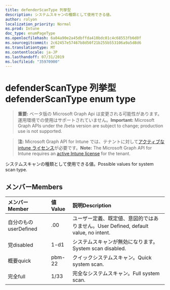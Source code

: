 ```yaml
---
title: defenderScanType 列挙型
description: システムスキャンの種類として使用できる値。
author: rolyon
localization_priority: Normal
ms.prod: Intune
doc_type: enumPageType
ms.openlocfilehash: 6a04a90e2a45dbffda410bdc01c4c68553fb6d0f
ms.sourcegitcommit: 2c62457e57467b8d50f21b255b553106a9a5d8d6
ms.translationtype: MT
ms.contentlocale: ja-JP
ms.lasthandoff: 07/31/2019
ms.locfileid: "35970900"
---
```

# <a name="defenderscantype-enum-type"></a><span data-ttu-id="95778-103">defenderScanType 列挙型</span><span class="sxs-lookup"><span data-stu-id="95778-103">defenderScanType enum type</span></span>

> <span data-ttu-id="95778-104">**重要:** ベータ版の Microsoft Graph Api は変更される可能性があります。運用環境での使用はサポートされていません。</span><span class="sxs-lookup"><span data-stu-id="95778-104">**Important:** Microsoft Graph APIs under the /beta version are subject to change; production use is not supported.</span></span>

> <span data-ttu-id="95778-105">**注:** Microsoft Graph API for Intune では、テナントに対して[アクティブな intune ライセンス](https://go.microsoft.com/fwlink/?linkid=839381)が必要です。</span><span class="sxs-lookup"><span data-stu-id="95778-105">**Note:** The Microsoft Graph API for Intune requires an [active Intune license](https://go.microsoft.com/fwlink/?linkid=839381) for the tenant.</span></span>

<span data-ttu-id="95778-106">システムスキャンの種類として使用できる値。</span><span class="sxs-lookup"><span data-stu-id="95778-106">Possible values for system scan type.</span></span>

## <a name="members"></a><span data-ttu-id="95778-107">メンバー</span><span class="sxs-lookup"><span data-stu-id="95778-107">Members</span></span>
|<span data-ttu-id="95778-108">メンバー</span><span class="sxs-lookup"><span data-stu-id="95778-108">Member</span></span>|<span data-ttu-id="95778-109">値</span><span class="sxs-lookup"><span data-stu-id="95778-109">Value</span></span>|<span data-ttu-id="95778-110">説明</span><span class="sxs-lookup"><span data-stu-id="95778-110">Description</span></span>|
|:---|:---|:---|
|<span data-ttu-id="95778-111">自分のもの</span><span class="sxs-lookup"><span data-stu-id="95778-111">userDefined</span></span>|<span data-ttu-id="95778-112">.0</span><span class="sxs-lookup"><span data-stu-id="95778-112">0</span></span>|<span data-ttu-id="95778-113">ユーザー定義、既定値、意図的ではありません。</span><span class="sxs-lookup"><span data-stu-id="95778-113">User Defined, default value, no intent.</span></span>|
|<span data-ttu-id="95778-114">党</span><span class="sxs-lookup"><span data-stu-id="95778-114">disabled</span></span>|<span data-ttu-id="95778-115">1-d</span><span class="sxs-lookup"><span data-stu-id="95778-115">1</span></span>|<span data-ttu-id="95778-116">システムスキャンが無効になります。</span><span class="sxs-lookup"><span data-stu-id="95778-116">System scan disabled.</span></span>|
|<span data-ttu-id="95778-117">概要</span><span class="sxs-lookup"><span data-stu-id="95778-117">quick</span></span>|<span data-ttu-id="95778-118">pbm-2</span><span class="sxs-lookup"><span data-stu-id="95778-118">2</span></span>|<span data-ttu-id="95778-119">クイックシステムスキャン。</span><span class="sxs-lookup"><span data-stu-id="95778-119">Quick system scan.</span></span>|
|<span data-ttu-id="95778-120">完全</span><span class="sxs-lookup"><span data-stu-id="95778-120">full</span></span>|<span data-ttu-id="95778-121">1/3</span><span class="sxs-lookup"><span data-stu-id="95778-121">3</span></span>|<span data-ttu-id="95778-122">完全なシステムスキャン。</span><span class="sxs-lookup"><span data-stu-id="95778-122">Full system scan.</span></span>|





